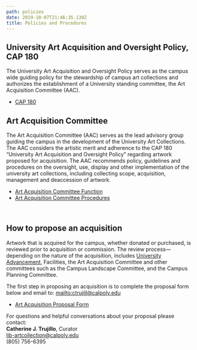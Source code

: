 ```yaml
---
path: policies
date: 2019-10-07T21:46:35.130Z
title: Policies and Procedures
---
```

## University Art Acquisition and Oversight Policy, CAP 180

The University Art Acquisition and Oversight Policy serves as the campus wide guiding policy for the stewardship of campus art collections and authorizes the establishment of a University standing committee, the Art Acquisition Committee (AAC).

* <a href='/assets/CAP 180 University Art Acquisition Policy_Final Approved 2018-07-18.pdf' target="_blank">CAP 180</a>

## Art Acquisition Committee

The Art Acquisition Committee (AAC) serves as the lead advisory group guiding the campus in the development of the University Art Collections. The AAC considers the artistic merit and adherence to the CAP 180 “University Art Acquisition and Oversight Policy” regarding artwork proposed for acquisition. The AAC recommends policy, guidelines and procedures on the oversight, use, display and other implementation of the university art collections, including collecting scope, acquisition, management and deaccession of artwork.

* <a href='/assets/AAC_Function_final_2015.pdf' target="_blank">Art Acquisition Committee Function</a>
* <a href='/assets/AAC_Procedures__Revise_June2019.pdf' target="_blank">Art Acquisition Committee Procedures</a>

<br>

## How to propose an acquisition

Artwork that is acquired for the campus, whether donated or purchased, is reviewed prior to acquisition or commission.  The review process—depending on the nature of the acquisition, includes <a href='http://giving.calpoly.edu/inkind.html'>University Advancement</a>, Facilities, the Art Acquisition Committee and other committees such as the Campus Landscape Committee, and the Campus Planning Committee.

The first step in proposing an acquisition is to complete the proposal form below and email to: <mailto:ctrujill@calpoly.edu>

* <a href='/assets/ArtAcquisitionProposalForm.pdf' target="_blank">Art Acquisition Proposal Form</a>

For questions and helpful conversations about your proposal please contact:
<br />
<b>Catherine J. Trujillo</b>, Curator<br />
<a href='mailto:lib-artcollection@calpoly.edu'>lib-artcollection@calpoly.edu</a><br />
(805) 756-6395

